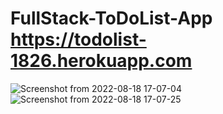 # FullStack-ToDoList-App https://todolist-1826.herokuapp.com
![Screenshot from 2022-08-18 17-07-04](https://user-images.githubusercontent.com/79543679/185415557-0c805047-baae-4e98-90b3-97b014383a1b.png)
![Screenshot from 2022-08-18 17-07-25](https://user-images.githubusercontent.com/79543679/185415560-1d0b49a1-9bf8-43e4-bd82-f21f741c3e03.png)
